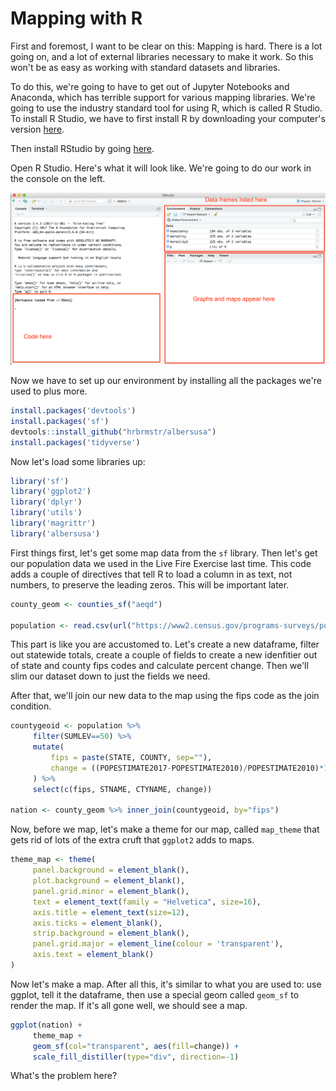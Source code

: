 # Mapping with R

First and foremost, I want to be clear on this: Mapping is hard. There is a lot going on, and a lot of external libraries necessary to make it work. So this won't be as easy as working with standard datasets and libraries.

To do this, we're going to have to get out of Jupyter Notebooks and Anaconda, which has terrible support for various mapping libraries. We're going to use the industry standard tool for using R, which is called R Studio. To install R Studio, we have to first install R by downloading your computer's version [here](https://cran.rstudio.com/).

Then install RStudio by going [here](https://www.rstudio.com/products/rstudio/download/#download).

Open R Studio. Here's what it will look like. We're going to do our work in the console on the left.

![screenshop](screen1.png)

Now we have to set up our environment by installing all the packages we're used to plus more.

```R
install.packages('devtools')
install.packages('sf')
devtools::install_github("hrbrmstr/albersusa")
install.packages('tidyverse')
```

Now let's load some libraries up:

```R
library('sf')
library('ggplot2')
library('dplyr')
library('utils')
library('magrittr')
library('albersusa')
```
First things first, let's get some map data from the `sf` library. Then let's get our population data we used in the Live Fire Exercise last time. This code adds a couple of directives that tell R to load a column in as text, not numbers, to preserve the leading zeros. This will be important later.

```R
county_geom <- counties_sf("aeqd")

population <- read.csv(url("https://www2.census.gov/programs-surveys/popest/datasets/2010-2017/counties/totals/co-est2017-alldata.csv"), colClasses=c("STATE"="character", "COUNTY"="character"))
```
This part is like you are accustomed to. Let's create a new dataframe, filter out statewide totals, create a couple of fields to create a new idenfitier out of state and county fips codes and calculate percent change. Then we'll slim our dataset down to just the fields we need.

After that, we'll join our new data to the map using the fips code as the join condition.

```R
countygeoid <- population %>%
     filter(SUMLEV==50) %>%
     mutate(
         fips = paste(STATE, COUNTY, sep=""),
         change = ((POPESTIMATE2017-POPESTIMATE2010)/POPESTIMATE2010)*100
     ) %>%
     select(c(fips, STNAME, CTYNAME, change))

nation <- county_geom %>% inner_join(countygeoid, by="fips")
```

Now, before we map, let's make a theme for our map, called `map_theme` that gets rid of lots of the extra cruft that `ggplot2` adds to maps.

```R
theme_map <- theme(
     panel.background = element_blank(),
     plot.background = element_blank(),
     panel.grid.minor = element_blank(),
     text = element_text(family = "Helvetica", size=16),
     axis.title = element_text(size=12),
     axis.ticks = element_blank(),
     strip.background = element_blank(),
     panel.grid.major = element_line(colour = 'transparent'),
     axis.text = element_blank()
)
```

Now let's make a map. After all this, it's similar to what you are used to: use ggplot, tell it the dataframe, then use a special geom called `geom_sf` to render the map. If it's all gone well, we should see a map.

```R
ggplot(nation) +
     theme_map +
     geom_sf(col="transparent", aes(fill=change)) +
     scale_fill_distiller(type="div", direction=-1)
```

What's the problem here? 
